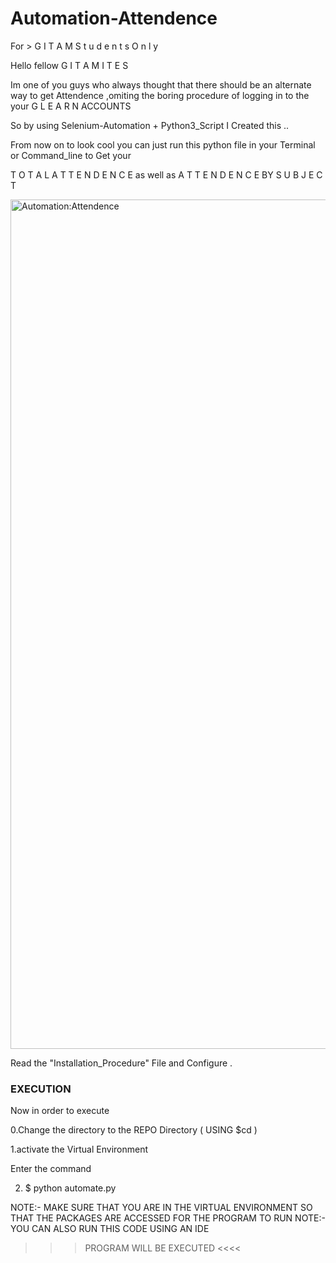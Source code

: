 # Automation-Attendence
For > G I T A M  S t u d e n t s   O n l y

Hello fellow G I T A M I T E S 

Im one of you guys who always thought that there should be an alternate way to get Attendence ,omiting the boring procedure of 
logging in to the your G L E A R N ACCOUNTS 

So by using Selenium-Automation + Python3_Script I Created this .. 

From now on to look cool you can just run this python file in your Terminal or Command_line to Get your

T O T A L A T T E N D E N C E as well as  A T T E N D E N C E BY S U B J E C T 

<img width="1359" alt="Automation:Attendence" src="https://user-images.githubusercontent.com/45916202/62005858-e5aaf180-b156-11e9-8487-58a64625880e.png">




Read the "Installation_Procedure" File and Configure .


### EXECUTION 

 Now in order to execute 

 0.Change the directory to  the REPO Directory ( USING $cd )

 1.activate the Virtual Environment

 Enter the command

 2. $ python automate.py

 NOTE:- MAKE SURE THAT YOU ARE IN THE VIRTUAL ENVIRONMENT SO THAT THE PACKAGES ARE ACCESSED FOR THE PROGRAM TO RUN
 NOTE:- YOU CAN ALSO RUN THIS CODE USING AN IDE 
 
 
 >>> PROGRAM WILL BE EXECUTED <<<<








